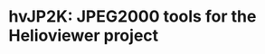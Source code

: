 hvJP2K: JPEG2000 tools for the Helioviewer project
==================================================
